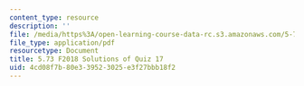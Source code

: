 ```yaml
---
content_type: resource
description: ''
file: /media/https%3A/open-learning-course-data-rc.s3.amazonaws.com/5-73-quantum-mechanics-i-fall-2018/4cd08f7b80e339523025e3f27bbb18f2_MIT5_73F18_quiz17_soln.pdf
file_type: application/pdf
resourcetype: Document
title: 5.73 F2018 Solutions of Quiz 17
uid: 4cd08f7b-80e3-3952-3025-e3f27bbb18f2
---
```

